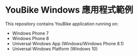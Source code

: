 # YouBike Windows 應用程式範例

This repository contains YouBike application running on:
* Windows Phone 7
* Windows Phone 8
* Universal Windows App (Windows/Windows Phone 8.1)
* Universal Windows Platform (Windows 10)
